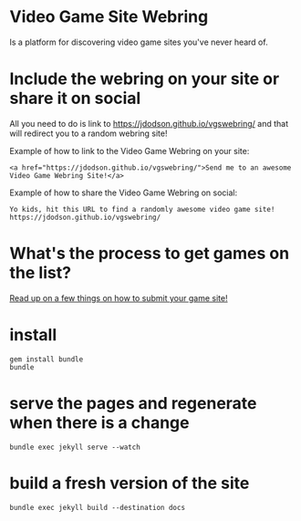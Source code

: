 # Video Game Site Webring

Is a platform for discovering video game sites you've never heard of.

# Include the webring on your site or share it on social

All you need to do is link to https://jdodson.github.io/vgswebring/ and that will redirect you to a random webring site!

Example of how to link to the Video Game Webring on your site:

    <a href="https://jdodson.github.io/vgswebring/">Send me to an awesome Video Game Webring Site!</a>

Example of how to share the Video Game Webring on social:

    Yo kids, hit this URL to find a randomly awesome video game site! https://jdodson.github.io/vgswebring/

# What's the process to get games on the list?

  <a href="https://jdodson.github.io/vgswebring/submit.html">Read up on a few things on how to submit your game site!</a>

# install

    gem install bundle
    bundle

# serve the pages and regenerate when there is a change
    bundle exec jekyll serve --watch

# build a fresh version of the site
    bundle exec jekyll build --destination docs
